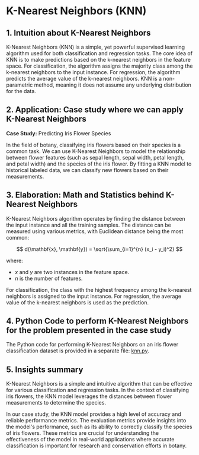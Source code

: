 # K-Nearest Neighbors (KNN)

## 1. Intuition about K-Nearest Neighbors
K-Nearest Neighbors (KNN) is a simple, yet powerful supervised learning algorithm used for both classification and regression tasks. The core idea of KNN is to make predictions based on the k-nearest neighbors in the feature space. For classification, the algorithm assigns the majority class among the k-nearest neighbors to the input instance. For regression, the algorithm predicts the average value of the k-nearest neighbors. KNN is a non-parametric method, meaning it does not assume any underlying distribution for the data.

## 2. Application: Case study where we can apply K-Nearest Neighbors
**Case Study:** Predicting Iris Flower Species

In the field of botany, classifying iris flowers based on their species is a common task. We can use K-Nearest Neighbors to model the relationship between flower features (such as sepal length, sepal width, petal length, and petal width) and the species of the iris flower. By fitting a KNN model to historical labeled data, we can classify new flowers based on their measurements.

## 3. Elaboration: Math and Statistics behind K-Nearest Neighbors
K-Nearest Neighbors algorithm operates by finding the distance between the input instance and all the training samples. The distance can be measured using various metrics, with Euclidean distance being the most common:

$$
d(\mathbf{x}, \mathbf{y}) = \sqrt{\sum_{i=1}^{n} (x_i - y_i)^2}
$$

where:
- ${x}$ and ${y}$ are two instances in the feature space.
-  $n$ is the number of features.

For classification, the class with the highest frequency among the k-nearest neighbors is assigned to the input instance. For regression, the average value of the k-nearest neighbors is used as the prediction.

## 4. Python Code to perform K-Nearest Neighbors for the problem presented in the case study
The Python code for performing K-Nearest Neighbors on an iris flower classification dataset is provided in a separate file: [knn.py](./knn.py).

## 5. Insights summary
K-Nearest Neighbors is a simple and intuitive algorithm that can be effective for various classification and regression tasks. In the context of classifying iris flowers, the KNN model leverages the distances between flower measurements to determine the species.

In our case study, the KNN model provides a high level of accuracy and reliable performance metrics. The evaluation metrics provide insights into the model's performance, such as its ability to correctly classify the species of iris flowers. These metrics are crucial for understanding the effectiveness of the model in real-world applications where accurate classification is important for research and conservation efforts in botany.

